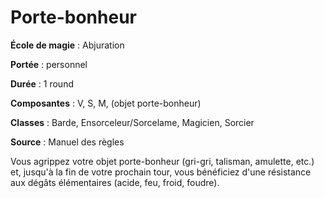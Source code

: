 # Porte-bonheur

**École de magie** : Abjuration

**Portée** : personnel

**Durée** : 1 round

**Composantes** : V, S, M, (objet porte-bonheur)

**Classes** : Barde, Ensorceleur/Sorcelame, Magicien, Sorcier

**Source** : Manuel des règles

Vous agrippez votre objet porte-bonheur (gri-gri, talisman, amulette, etc.) et, jusqu'à la fin de votre prochain tour, vous bénéficiez d'une résistance aux dégâts élémentaires (acide, feu, froid, foudre).
